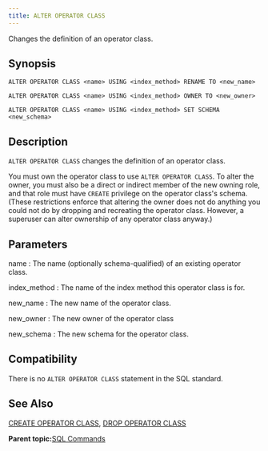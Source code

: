 ```yaml
---
title: ALTER OPERATOR CLASS 
---
```


Changes the definition of an operator class.

## <a id="section2"></a>Synopsis 

``` {#sql_command_synopsis}
ALTER OPERATOR CLASS <name> USING <index_method> RENAME TO <new_name>

ALTER OPERATOR CLASS <name> USING <index_method> OWNER TO <new_owner>

ALTER OPERATOR CLASS <name> USING <index_method> SET SCHEMA <new_schema>
```

## <a id="section3"></a>Description 

`ALTER OPERATOR CLASS` changes the definition of an operator class.

You must own the operator class to use `ALTER OPERATOR CLASS`. To alter the owner, you must also be a direct or indirect member of the new owning role, and that role must have `CREATE` privilege on the operator class's schema. \(These restrictions enforce that altering the owner does not do anything you could not do by dropping and recreating the operator class. However, a superuser can alter ownership of any operator class anyway.\)

## <a id="section4"></a>Parameters 

name
:   The name \(optionally schema-qualified\) of an existing operator class.

index\_method
:   The name of the index method this operator class is for.

new\_name
:   The new name of the operator class.

new\_owner
:   The new owner of the operator class

new\_schema
:   The new schema for the operator class.

## <a id="section5"></a>Compatibility 

There is no `ALTER OPERATOR CLASS` statement in the SQL standard.

## <a id="section6"></a>See Also 

[CREATE OPERATOR CLASS](CREATE_OPERATOR_CLASS.html), [DROP OPERATOR CLASS](DROP_OPERATOR_CLASS.html)

**Parent topic:**[SQL Commands](../sql_commands/sql_ref.html)

